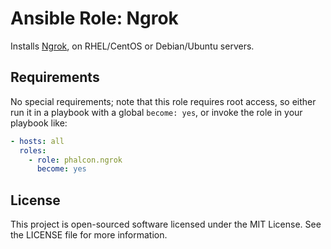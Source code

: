 # Ansible Role: Ngrok

Installs [Ngrok](https://ngrok.com), on RHEL/CentOS or Debian/Ubuntu servers.

## Requirements

No special requirements; note that this role requires root access, so either
run it in a playbook with a global `become: yes`, or invoke the role in your
playbook like:

```yml
- hosts: all
  roles:
    - role: phalcon.ngrok
      become: yes
```

## License

This project is open-sourced software licensed under the MIT License. See the LICENSE file for more information.
